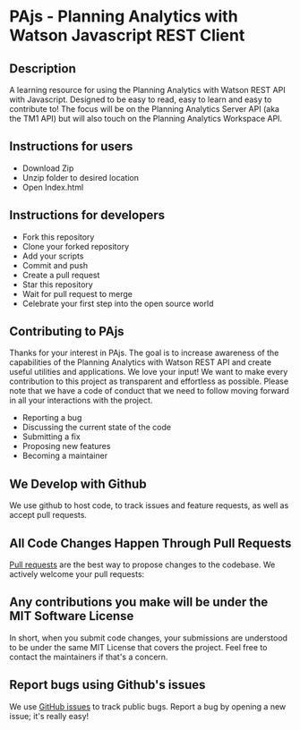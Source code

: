 # PAjs - Planning Analytics with Watson Javascript REST Client

## Description

A learning resource for using the Planning Analytics with Watson REST API with Javascript. Designed to be easy to read, easy to learn and easy to contribute to! The focus will be on the Planning Analytics Server API (aka the TM1 API) but will also touch on the Planning Analytics Workspace API.

## Instructions for users

- Download Zip
- Unzip folder to desired location
- Open Index.html

## Instructions for developers

- Fork this repository
- Clone your forked repository
- Add your scripts
- Commit and push
- Create a pull request
- Star this repository
- Wait for pull request to merge
- Celebrate your first step into the open source world

## Contributing to PAjs
Thanks for your interest in PAjs. The goal is to increase awareness of the capabilities of the Planning Analytics with Watson REST API and create useful utilities and applications. We love your input! We want to make every contribution to this project as transparent and effortless as possible. Please note that we have a code of conduct that we need to follow moving forward in all your interactions with the project.

- Reporting a bug
- Discussing the current state of the code
- Submitting a fix
- Proposing new features
- Becoming a maintainer

## We Develop with Github
We use github to host code, to track issues and feature requests, as well as accept pull requests.

## All Code Changes Happen Through Pull Requests
[Pull requests](https://docs.github.com/en/pull-requests) are the best way to propose changes to the codebase. We actively welcome your pull requests:

## Any contributions you make will be under the MIT Software License
In short, when you submit code changes, your submissions are understood to be under the same MIT License that covers the project. Feel free to contact the maintainers if that's a concern.

## Report bugs using Github's issues
We use [GitHub issues](https://docs.github.com/en/issues) to track public bugs. Report a bug by opening a new issue; it's really easy!
